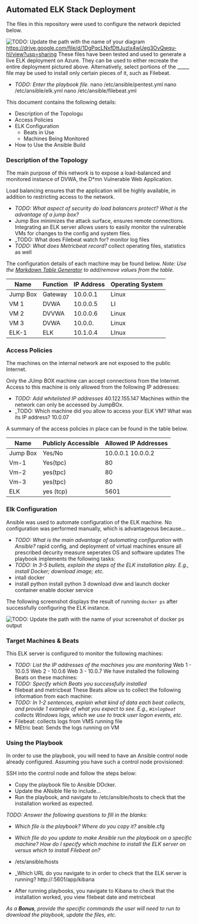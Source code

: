 ## Automated ELK Stack Deployment

The files in this repository were used to configure the network depicted below.

![TODO: Update the path with the name of your diagram](Images/diagram_filename.png)
https://drive.google.com/file/d/1DgPqcLNxfDttJuzIx4wUeg3OvQwqu-hl/view?usp=sharing
These files have been tested and used to generate a live ELK deployment on Azure. They can be used to either recreate the entire deployment pictured above. Alternatively, select portions of the _____ file may be used to install only certain pieces of it, such as Filebeat.

  - _TODO: Enter the playbook file._ 
  nano /etc/ansible/pentest.yml
nano /etc/ansible/elk.yml
nano /etc/ansible/filebeat.yml

This document contains the following details:
- Description of the Topologu
- Access Policies
- ELK Configuration
  - Beats in Use
  - Machines Being Monitored
- How to Use the Ansible Build


### Description of the Topology

The main purpose of this network is to expose a load-balanced and monitored instance of DVWA, the D*mn Vulnerable Web Application.

Load balancing ensures that the application will be highly available, in addition to restricting access to the network.
- _TODO: What aspect of security do load balancers protect? What is the advantage of a jump box?_
 -  Jump Box minimizes the attack surface, ensures remote connections.
Integrating an ELK server allows users to easily monitor the vulnerable VMs for changes to the config and system files.
- _TODO: What does Filebeat watch for?
monitor log files
- _TODO: What does Metricbeat record?_
collect operating files, statistics as well

The configuration details of each machine may be found below.
_Note: Use the [Markdown Table Generator](http://www.tablesgenerator.com/markdown_tables) to add/remove values from the table_.

| Name     | Function | IP Address | Operating System |
|----------|----------|------------|------------------|
| Jump Box | Gateway  | 10.0.0.1   | Linux            |
| VM 1     | DVWA     | 10.0.0.5   | LI               |
| VM 2     | DVVWA    | 10.0.0.6   | Linux            |
| VM 3    | DVWA     | 10.0.0.    | Linux             |
| ELK-1   | ELK       | 10.1.0.4    | LInux
### Access Policies

The machines on the internal network are not exposed to the public Internet.

Only the JUmp BOX machine can accept connections from the Internet. Access to this machine is only allowed from the following IP addresses:
- _TODO: Add whitelisted IP addresses_
40.122.155.147
Machines within the network can only be accessed by JumpBOx.
- _TODO: Which machine did you allow to access your ELK VM? What was its IP address? 10.0.07

A summary of the access policies in place can be found in the table below.

| Name     | Publicly Accessible | Allowed IP Addresses |
|----------|---------------------|----------------------|
| Jump Box | Yes/No              | 10.0.0.1 10.0.0.2    |
|Vm-1      | Yes(tpc)            |  80                  |
|Vm-2      |yes(tpc)             | 80                   |
|Vm-3      | yes(tpc)            | 80                   |
|ELK      |   yes (tcp)          |     5601             |
### Elk Configuration

Ansible was used to automate configuration of the ELK machine. No configuration was performed manually, which is advantageous because...
- _TODO: What is the main advantage of automating configuration with Ansible?_
 rapid config, and deployment of virtual machines ensure all prescribed decurity measure
seperates OS and software updates
The playbook implements the following tasks:
- _TODO: In 3-5 bullets, explain the steps of the ELK installation play. E.g., install Docker; download image; etc._
- intall docker
- install python
install python 3
download dvw and launch docker container
enable docker service

The following screenshot displays the result of running `docker ps` after successfully configuring the ELK instance.

![TODO: Update the path with the name of your screenshot of docker ps output](Images/docker_ps_output.png)

### Target Machines & Beats
This ELK server is configured to monitor the following machines:
- _TODO: List the IP addresses of the machines you are monitoring_
Web 1 - 10.0.5
Web 2 - 10.0.6
Web 3 - 10.0.7
We have installed the following Beats on these machines:
- _TODO: Specify which Beats you successfully installed_
 - filebeat and metricbeat
These Beats allow us to collect the following information from each machine:
- _TODO: In 1-2 sentences, explain what kind of data each beat collects, and provide 1 example of what you expect to see. E.g., `Winlogbeat` collects Windows logs, which we use to track user logon events, etc._
 - Filebeat: collects logs from VMS running file
 - MEtric beat: Sends the logs running on VM
### Using the Playbook
In order to use the playbook, you will need to have an Ansible control node already configured. Assuming you have such a control node provisioned:

SSH into the control node and follow the steps below:
- Copy the playbook file to Ansible DOcker.
- Update the ANsible file to include...
- Run the playbook, and navigate to /etc/ansible/hosts to check that the installation worked as expected.

_TODO: Answer the following questions to fill in the blanks:_
- _Which file is the playbook? Where do you copy it?_ ansible.cfg
- _Which file do you update to make Ansible run the playbook on a specific machine? How do I specify which machine to install the ELK server on versus which to install Filebeat on?_
 - /ets/ansible/hosts
- _Which URL do you navigate to in order to check that the ELK server is running?
http://<elk-server-ip>:5601/app/kibana

 - After running playbooks, you navigate to Kibana to check that the installation worked, you view filebeat date and metricbeat

_As a **Bonus**, provide the specific commands the user will need to run to download the playbook, update the files, etc._

